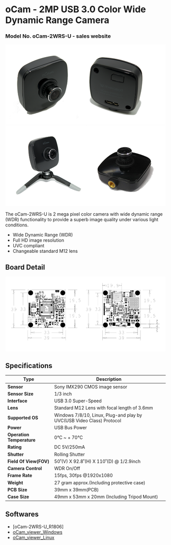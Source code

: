 # oCam - 2MP USB 3.0 Color Wide Dynamic Range Camera
### Model No. oCam-2WRS-U - sales website

![ScreenShot](../../images/oCam-2WRS-U.png)
![ScreenShot](../../images/oCam-2WRS-U_tripod.png)

The oCam-2WRS-U is 2 mega pixel color camera with wide dynamic range (WDR) functionality to provide a superb image quality under various light conditions.
* Wide Dynamic Range (WDR)
* Full HD image resolution
* UVC compliant
* Changeable standard M12 lens

## Board Detail
![ScreenShot](../../images/oCam-2WRS-U_layout.png)


## Specifications
Type | Description |
------|------|
**Sensor** | Sony IMX290 CMOS image sensor |
**Sensor Size** | 1/3 inch |
**Interface** | USB 3.0 Super-Speed |
**Lens** | Standard M12 Lens with focal length of 3.6mm | 
**Supported OS** | Windows 7/8/10, Linux, Plug-and play by UVC(USB Video Class) Protocol | 
**Power** | USB Bus Power | 
**Operation Temperature** | 0°C ~ + 70°C |
**Rating** | DC 5V/250mA |
**Shutter** | Rolling Shutter |
**Field Of View(FOV)** | 50˚(V) X 92.8˚(H) X 110˚(D) @ 1/2.9inch |
**Camera Control** | WDR On/Off | 
**Frame Rate** | 15fps, 30fps @1920x1080 | 
**Weight** | 27 gram approx.(Including protective case) | 
**PCB Size** | 39mm x 39mm(PCB) | 
**Case Size** | 49mm x 53mm x 20mm (Including Tripod Mount) |

## Softwares
* [oCam-2WRS-U_R1806]
* [oCam_viewer_Windows](../../Software/oCam-viewer_Win)
* [oCam_viewer_Linux](../../Software/oCam_viewer_Linux)
